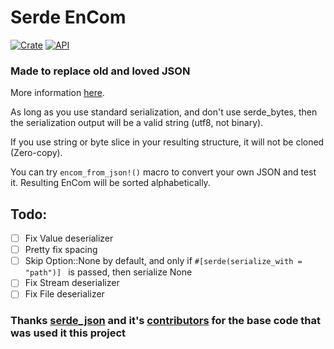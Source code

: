# Serde EnCom

[![Crate](https://img.shields.io/crates/v/serde_encom.svg)](https://crates.io/crates/serde_encom)
[![API](https://docs.rs/serde_encom/badge.svg)](https://docs.rs/serde_encom)

### Made to replace old and loved JSON

More information [here](https://github.com/RoDmitry/EnCom).

As long as you use standard serialization, and don't use serde_bytes, then the serialization output will be a valid string (utf8, not binary).

If you use string or byte slice in your resulting structure, it will not be cloned (Zero-copy).

You can try `encom_from_json!()` macro to convert your own JSON and test it. Resulting EnCom will be sorted alphabetically.

## Todo:
- [ ] Fix Value deserializer
- [ ] Pretty fix spacing
- [ ] Skip Option::None by default, and only if `#[serde(serialize_with = "path")] ` is passed, then serialize None
- [ ] Fix Stream deserializer
- [ ] Fix File deserializer

### Thanks [serde_json](https://github.com/serde-rs/json) and it's [contributors](https://github.com/serde-rs/json/graphs/contributors) for the base code that was used it this project
